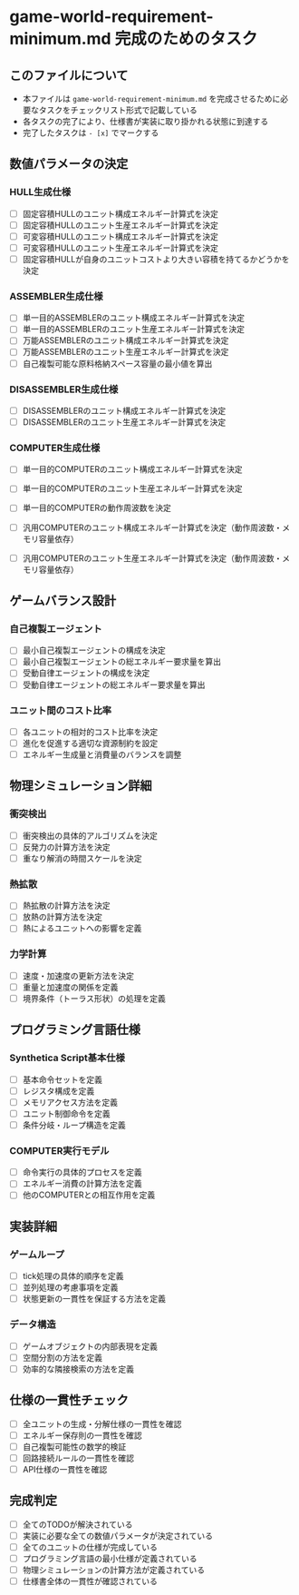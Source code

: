 # game-world-requirement-minimum.md 完成のためのタスク

## このファイルについて

- 本ファイルは `game-world-requirement-minimum.md` を完成させるために必要なタスクをチェックリスト形式で記載している
- 各タスクの完了により、仕様書が実装に取り掛かれる状態に到達する
- 完了したタスクは `- [x]` でマークする

## 数値パラメータの決定

### HULL生成仕様
- [ ] 固定容積HULLのユニット構成エネルギー計算式を決定
- [ ] 固定容積HULLのユニット生産エネルギー計算式を決定
- [ ] 可変容積HULLのユニット構成エネルギー計算式を決定
- [ ] 可変容積HULLのユニット生産エネルギー計算式を決定
- [ ] 固定容積HULLが自身のユニットコストより大きい容積を持てるかどうかを決定

### ASSEMBLER生成仕様
- [ ] 単一目的ASSEMBLERのユニット構成エネルギー計算式を決定
- [ ] 単一目的ASSEMBLERのユニット生産エネルギー計算式を決定
- [ ] 万能ASSEMBLERのユニット構成エネルギー計算式を決定
- [ ] 万能ASSEMBLERのユニット生産エネルギー計算式を決定
- [ ] 自己複製可能な原料格納スペース容量の最小値を算出

### DISASSEMBLER生成仕様
- [ ] DISASSEMBLERのユニット構成エネルギー計算式を決定
- [ ] DISASSEMBLERのユニット生産エネルギー計算式を決定

### COMPUTER生成仕様
- [ ] 単一目的COMPUTERのユニット構成エネルギー計算式を決定
- [ ] 単一目的COMPUTERのユニット生産エネルギー計算式を決定
- [ ] 単一目的COMPUTERの動作周波数を決定
- [ ] 汎用COMPUTERのユニット構成エネルギー計算式を決定（動作周波数・メモリ容量依存）
- [ ] 汎用COMPUTERのユニット生産エネルギー計算式を決定（動作周波数・メモリ容量依存）


## ゲームバランス設計

### 自己複製エージェント
- [ ] 最小自己複製エージェントの構成を決定
- [ ] 最小自己複製エージェントの総エネルギー要求量を算出
- [ ] 受動自律エージェントの構成を決定
- [ ] 受動自律エージェントの総エネルギー要求量を算出

### ユニット間のコスト比率
- [ ] 各ユニットの相対的コスト比率を決定
- [ ] 進化を促進する適切な資源制約を設定
- [ ] エネルギー生成量と消費量のバランスを調整

## 物理シミュレーション詳細

### 衝突検出
- [ ] 衝突検出の具体的アルゴリズムを決定
- [ ] 反発力の計算方法を決定
- [ ] 重なり解消の時間スケールを決定

### 熱拡散
- [ ] 熱拡散の計算方法を決定
- [ ] 放熱の計算方法を決定
- [ ] 熱によるユニットへの影響を定義

### 力学計算
- [ ] 速度・加速度の更新方法を決定
- [ ] 重量と加速度の関係を定義
- [ ] 境界条件（トーラス形状）の処理を定義

## プログラミング言語仕様

### Synthetica Script基本仕様
- [ ] 基本命令セットを定義
- [ ] レジスタ構成を定義
- [ ] メモリアクセス方法を定義
- [ ] ユニット制御命令を定義
- [ ] 条件分岐・ループ構造を定義

### COMPUTER実行モデル
- [ ] 命令実行の具体的プロセスを定義
- [ ] エネルギー消費の計算方法を定義
- [ ] 他のCOMPUTERとの相互作用を定義

## 実装詳細

### ゲームループ
- [ ] tick処理の具体的順序を定義
- [ ] 並列処理の考慮事項を定義
- [ ] 状態更新の一貫性を保証する方法を定義

### データ構造
- [ ] ゲームオブジェクトの内部表現を定義
- [ ] 空間分割の方法を定義
- [ ] 効率的な隣接検索の方法を定義

## 仕様の一貫性チェック

- [ ] 全ユニットの生成・分解仕様の一貫性を確認
- [ ] エネルギー保存則の一貫性を確認
- [ ] 自己複製可能性の数学的検証
- [ ] 回路接続ルールの一貫性を確認
- [ ] API仕様の一貫性を確認

## 完成判定

- [ ] 全てのTODOが解決されている
- [ ] 実装に必要な全ての数値パラメータが決定されている
- [ ] 全てのユニットの仕様が完成している
- [ ] プログラミング言語の最小仕様が定義されている
- [ ] 物理シミュレーションの計算方法が定義されている
- [ ] 仕様書全体の一貫性が確認されている